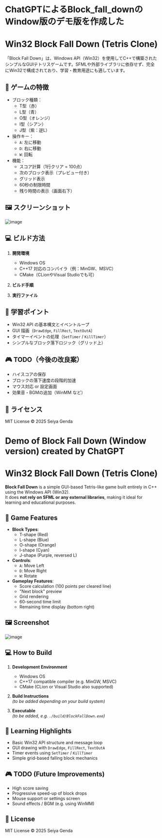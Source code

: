 # ChatGPTによるBlock_fall_downのWindow版のデモ版を作成した

# Win32 Block Fall Down (Tetris Clone)

「Block Fall Down」は、Windows API（Win32）を使用してC++で構築されたシンプルなGUIテトリスゲームです。SFMLや外部ライブラリに依存せず、完全にWin32で構成されており、学習・教育用途にも適しています。

## 🧱 ゲームの特徴

- ブロック種類：
  - T型（赤）
  - L型（青）
  - O型（オレンジ）
  - I型（シアン）
  - J型（紫：逆L）
- 操作キー：
  - `A`: 左に移動
  - `D`: 右に移動
  - `W`: 回転
- 機能：
  - スコア計算（1行クリア = 100点）
  - 次のブロック表示（プレビュー付き）
  - グリッド表示
  - 60秒の制限時間
  - 残り時間の表示（画面右下）

## 🖼️ スクリーンショット

![image](https://github.com/user-attachments/assets/8750a11a-f485-447d-9e17-65518ef215d2)


## 💻 ビルド方法

1. **開発環境**
   - Windows OS
   - C++17 対応のコンパイラ（例：MinGW、MSVC）
   - CMake（CLionやVisual Studioでも可）

2. **ビルド手順**


3. **実行ファイル**



## 🧠 学習ポイント

- Win32 API の基本構文とイベントループ
- GUI 描画（`DrawEdge`, `FillRect`, `TextOutA`）
- タイマーイベントの処理（`SetTimer` / `KillTimer`）
- シンプルなブロック落下ロジック（グリッド上）

## 🎮 TODO（今後の改良案）

- ハイスコアの保存
- ブロックの落下速度の段階的加速
- マウス対応 or 設定画面
- 効果音・BGMの追加（WinMM など）

## 📝 ライセンス

MIT License © 2025 Seiya Genda

# Demo of Block Fall Down (Window version) created by ChatGPT

# Win32 Block Fall Down (Tetris Clone)

**Block Fall Down** is a simple GUI-based Tetris-like game built entirely in C++ using the Windows API (Win32).  
It does **not rely on SFML or any external libraries**, making it ideal for learning and educational purposes.

## 🧱 Game Features

- **Block Types**:
  - T-shape (Red)
  - L-shape (Blue)
  - O-shape (Orange)
  - I-shape (Cyan)
  - J-shape (Purple, reversed L)
- **Controls**:
  - `A`: Move Left
  - `D`: Move Right
  - `W`: Rotate
- **Gameplay Features**:
  - Score calculation (100 points per cleared line)
  - "Next block" preview
  - Grid rendering
  - 60-second time limit
  - Remaining time display (bottom right)

## 🖼️ Screenshot

![image](https://github.com/user-attachments/assets/92b5b2c0-7495-4d38-88f4-d0090c5d759d)


## 💻 How to Build

1. **Development Environment**
   - Windows OS
   - C++17 compatible compiler (e.g. MinGW, MSVC)
   - CMake (CLion or Visual Studio also supported)

2. **Build Instructions**  
   *(to be added depending on your build system)*

3. **Executable**  
   *(to be added, e.g. `./build/BlockFallDown.exe`)*

## 🧠 Learning Highlights

- Basic Win32 API structure and message loop
- GUI drawing with `DrawEdge`, `FillRect`, `TextOutA`
- Timer events using `SetTimer` / `KillTimer`
- Simple grid-based falling block mechanics

## 🎮 TODO (Future Improvements)

- High score saving
- Progressive speed-up of block drops
- Mouse support or settings screen
- Sound effects / BGM (e.g. using WinMM)

## 📝 License

MIT License © 2025 Seiya Genda

